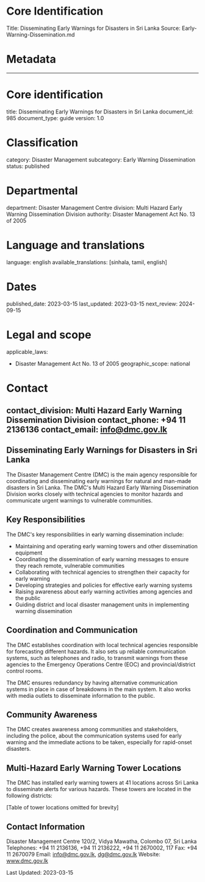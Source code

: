 # Core Identification
Title: Disseminating Early Warnings for Disasters in Sri Lanka
Source: Early-Warning-Dissemination.md

# Metadata
---
# Core identification
title: Disseminating Early Warnings for Disasters in Sri Lanka
document_id: 985
document_type: guide
version: 1.0

# Classification
category: Disaster Management
subcategory: Early Warning Dissemination
status: published

# Departmental
department: Disaster Management Centre
division: Multi Hazard Early Warning Dissemination Division
authority: Disaster Management Act No. 13 of 2005

# Language and translations
language: english
available_translations: [sinhala, tamil, english]

# Dates
published_date: 2023-03-15
last_updated: 2023-03-15
next_review: 2024-09-15

# Legal and scope
applicable_laws:
 - Disaster Management Act No. 13 of 2005
geographic_scope: national

# Contact
contact_division: Multi Hazard Early Warning Dissemination Division
contact_phone: +94 11 2136136
contact_email: info@dmc.gov.lk
---

## Disseminating Early Warnings for Disasters in Sri Lanka

The Disaster Management Centre (DMC) is the main agency responsible for coordinating and disseminating early warnings for natural and man-made disasters in Sri Lanka. The DMC's Multi Hazard Early Warning Dissemination Division works closely with technical agencies to monitor hazards and communicate urgent warnings to vulnerable communities.

## Key Responsibilities

The DMC's key responsibilities in early warning dissemination include:

- Maintaining and operating early warning towers and other dissemination equipment
- Coordinating the dissemination of early warning messages to ensure they reach remote, vulnerable communities
- Collaborating with technical agencies to strengthen their capacity for early warning
- Developing strategies and policies for effective early warning systems
- Raising awareness about early warning activities among agencies and the public
- Guiding district and local disaster management units in implementing warning dissemination

## Coordination and Communication

The DMC establishes coordination with local technical agencies responsible for forecasting different hazards. It also sets up reliable communication systems, such as telephones and radio, to transmit warnings from these agencies to the Emergency Operations Centre (EOC) and provincial/district control rooms.

The DMC ensures redundancy by having alternative communication systems in place in case of breakdowns in the main system. It also works with media outlets to disseminate information to the public.

## Community Awareness

The DMC creates awareness among communities and stakeholders, including the police, about the communication systems used for early warning and the immediate actions to be taken, especially for rapid-onset disasters.

## Multi-Hazard Early Warning Tower Locations

The DMC has installed early warning towers at 41 locations across Sri Lanka to disseminate alerts for various hazards. These towers are located in the following districts:

[Table of tower locations omitted for brevity]

## Contact Information

Disaster Management Centre
120/2, Vidya Mawatha, Colombo 07, Sri Lanka
Telephones: +94 11 2136136, +94 11 2136222, +94 11 2670002, 117
Fax: +94 11 2670079
Email: info@dmc.gov.lk, dg@dmc.gov.lk
Website: www.dmc.gov.lk

Last Updated: 2023-03-15